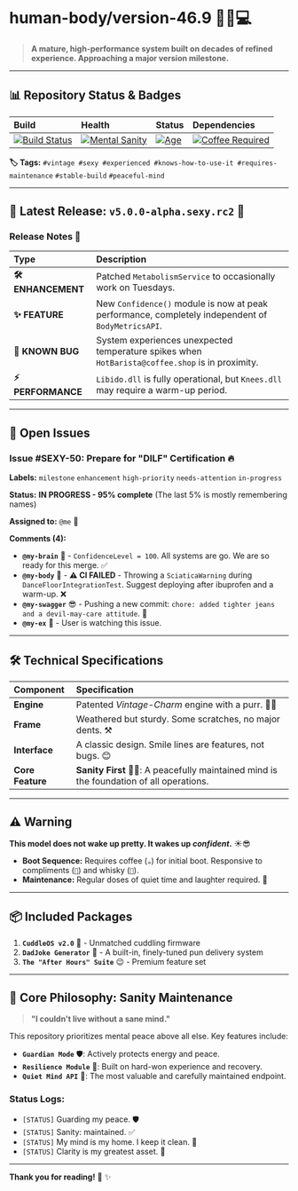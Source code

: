 # human-body/version-46.9 🧍‍♂️💻

> **A mature, high-performance system built on decades of refined experience. Approaching a major version milestone.**

---

## 📊 Repository Status & Badges

| **Build** | **Health** | **Status** | **Dependencies** |
| :--- | :--- | :--- | :--- |
| [![Build Status](https://img.shields.io/badge/build-🔥_SMOKING_HOT-orange)](https://github.com/you/human-body/releases/tag/v5.0.0-rc2) | [![Mental Sanity](https://img.shields.io/badge/sanity-carefully__tended-green)](https://example.com) | [![Age](https://img.shields.io/badge/age-46.9-blue)](https://example.com) | [![Coffee Required](https://img.shields.io/badge/dependencies-coffee%20☕%20%2B%20whisky-important)](https://example.com) |

**🏷️ Tags:** `#vintage #sexy #experienced #knows-how-to-use-it #requires-maintenance` `#stable-build` `#peaceful-mind`

---

## 🚨 Latest Release: `v5.0.0-alpha.sexy.rc2` 🎉

### **Release Notes 📝**

| Type | Description |
| :--- | :--- |
| **🛠️ ENHANCEMENT** | Patched `MetabolismService` to occasionally work on Tuesdays. |
| **✨ FEATURE** | New `Confidence()` module is now at peak performance, completely independent of `BodyMetricsAPI`. |
| **🐛 KNOWN BUG** | System experiences unexpected temperature spikes when `HotBarista@coffee.shop` is in proximity. |
| **⚡ PERFORMANCE** | `Libido.dll` is fully operational, but `Knees.dll` may require a warm-up period. |

---

## 🎯 Open Issues

### **Issue #SEXY-50: Prepare for "DILF" Certification** 🔥

**Labels:** `milestone` `enhancement` `high-priority` `needs-attention` `in-progress`

**Status:** **IN PROGRESS - 95% complete** (The last 5% is mostly remembering names)

**Assigned to:** `@me` 👤

**Comments (4):**

*   **`@my-brain`** 🧠 - `ConfidenceLevel = 100`. All systems are go. We are so ready for this merge. ✅
*   **`@my-body`** 💪 - **⚠️ CI FAILED** - Throwing a `SciaticaWarning` during `DanceFloorIntegrationTest`. Suggest deploying after ibuprofen and a warm-up. ❌
*   **`@my-swagger`** 😎 - Pushing a new commit: `chore: added tighter jeans and a devil-may-care attitude`. 🚀
*   **`@my-ex`** 👀 - User is watching this issue.

---

## 🛠️ Technical Specifications

| Component | Specification |
| :--- | :--- |
| **Engine** | Patented *Vintage-Charm* engine with a purr. 🚗💨 |
| **Frame** | Weathered but sturdy. Some scratches, no major dents. ⚒️ |
| **Interface** | A classic design. Smile lines are features, not bugs. 😊 |
| **Core Feature** | **Sanity First** 🧘‍♂️: A peacefully maintained mind is the foundation of all operations. |

---

## ⚠️ Warning

**This model does not wake up pretty. It wakes up *confident*.** ☀️😎
- **Boot Sequence:** Requires coffee (`☕`) for initial boot. Responsive to compliments (`💐`) and whisky (`🥃`).
- **Maintenance:** Regular doses of quiet time and laughter required. 🔧

---

## 📦 Included Packages

1.  **`CuddleOS v2.0`** 🤗 - Unmatched cuddling firmware
2.  **`DadJoke Generator`** 🥁 - A built-in, finely-tuned pun delivery system
3.  **`The "After Hours" Suite`** 😉 - Premium feature set

---

## 🌿 Core Philosophy: Sanity Maintenance

> **"I couldn't live without a sane mind."**

This repository prioritizes mental peace above all else. Key features include:

*   **`Guardian Mode`** 🛡️: Actively protects energy and peace.
*   **`Resilience Module`** 🌳: Built on hard-won experience and recovery.
*   **`Quiet Mind API`** 🧘: The most valuable and carefully maintained endpoint.

### **Status Logs:**
*   `[STATUS]` Guarding my peace. 🛡️
*   `[STATUS]` Sanity: maintained. ✅
*   `[STATUS]` My mind is my home. I keep it clean. 🧹
*   `[STATUS]` Clarity is my greatest asset. 💎

---

**Thank you for reading!** 📖 ✨
